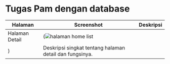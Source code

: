 # Tugas Pam dengan database



| Halaman               | Screenshot                                   | Deskripsi                                               |
|----------------------|----------------------------------------------|--------------------------------------------------------|
| Halaman Detail       | (![halaman home list](https://github.com/user-attachments/assets/86e22130-a465-40db-9879-854a56a5af20)
) | Deskripsi singkat tentang halaman detail dan fungsinya.|



